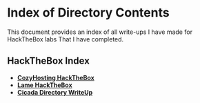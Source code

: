 # **Index of Directory Contents**

This document provides an index of all write-ups I have made for HackTheBox labs That I have completed.

## **HackTheBox Index**

- [**CozyHosting HackTheBox**](https://github.com/Mmo-kali/write-ups/blob/main/HackTheBox/cozyhosting.htb.pdf)
- [**Lame HackTheBox**](https://github.com/Mmo-kali/write-ups/blob/main/HackTheBox/lame-HackTheBox.pdf)
- [**Cicada Directory WriteUp**](https://github.com/Mmo-kali/write-ups/blob/main/HackTheBox/HackTheBox-Cicada.pdf)
